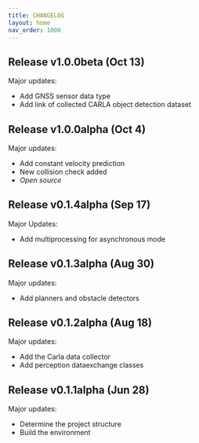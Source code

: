 ```yaml
---
title: CHANGELOG
layout: home
nav_order: 1000
---
```

## Release v1.0.0beta (Oct 13)
Major updates: 
- Add GNSS sensor data type
- Add link of collected CARLA object detection dataset

## Release v1.0.0alpha (Oct 4)
Major updates:
- Add constant velocity prediction
- New collision check added
- *Open source*

## Release v0.1.4alpha (Sep 17)
Major Updates:
- Add multiprocessing for asynchronous mode

## Release v0.1.3alpha (Aug 30)
Major updates:
- Add planners and obstacle detectors

## Release v0.1.2alpha (Aug 18)
Major updates:
- Add the Carla data collector
- Add perception dataexchange classes

## Release v0.1.1alpha (Jun 28)
Major updates:
- Determine the project structure
- Build the environment